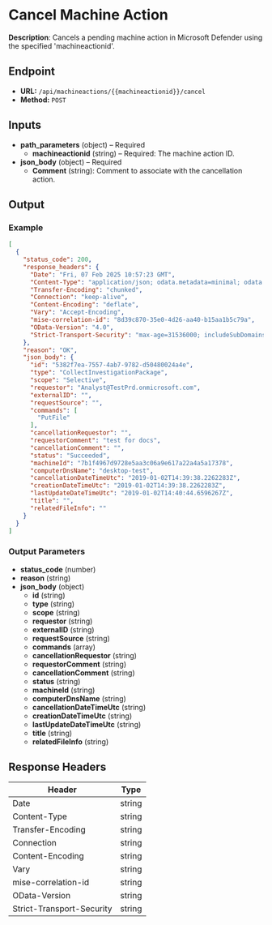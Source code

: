 # Cancel Machine Action

**Description**: Cancels a pending machine action in Microsoft Defender using the specified 'machineactionid'.

## Endpoint

- **URL:** `/api/machineactions/{{machineactionid}}/cancel`
- **Method:** `POST`
## Inputs

- **path_parameters** (object) – Required
  - **machineactionid** (string) – Required: The machine action ID.
- **json_body** (object) – Required
  - **Comment** (string): Comment to associate with the cancellation action.
## Output

### Example

```json
[
  {
    "status_code": 200,
    "response_headers": {
      "Date": "Fri, 07 Feb 2025 10:57:23 GMT",
      "Content-Type": "application/json; odata.metadata=minimal; odata.streaming=true; charset=utf-8",
      "Transfer-Encoding": "chunked",
      "Connection": "keep-alive",
      "Content-Encoding": "deflate",
      "Vary": "Accept-Encoding",
      "mise-correlation-id": "8d39c870-35e0-4d26-aa40-b15aa1b5c79a",
      "OData-Version": "4.0",
      "Strict-Transport-Security": "max-age=31536000; includeSubDomains"
    },
    "reason": "OK",
    "json_body": {
      "id": "5382f7ea-7557-4ab7-9782-d50480024a4e",
      "type": "CollectInvestigationPackage",
      "scope": "Selective",
      "requestor": "Analyst@TestPrd.onmicrosoft.com",
      "externalID": "",
      "requestSource": "",
      "commands": [
        "PutFile"
      ],
      "cancellationRequestor": "",
      "requestorComment": "test for docs",
      "cancellationComment": "",
      "status": "Succeeded",
      "machineId": "7b1f4967d9728e5aa3c06a9e617a22a4a5a17378",
      "computerDnsName": "desktop-test",
      "cancellationDateTimeUtc": "2019-01-02T14:39:38.2262283Z",
      "creationDateTimeUtc": "2019-01-02T14:39:38.2262283Z",
      "lastUpdateDateTimeUtc": "2019-01-02T14:40:44.6596267Z",
      "title": "",
      "relatedFileInfo": ""
    }
  }
]
```
### Output Parameters

- **status_code** (number)
- **reason** (string)
- **json_body** (object)
  - **id** (string)
  - **type** (string)
  - **scope** (string)
  - **requestor** (string)
  - **externalID** (string)
  - **requestSource** (string)
  - **commands** (array)
  - **cancellationRequestor** (string)
  - **requestorComment** (string)
  - **cancellationComment** (string)
  - **status** (string)
  - **machineId** (string)
  - **computerDnsName** (string)
  - **cancellationDateTimeUtc** (string)
  - **creationDateTimeUtc** (string)
  - **lastUpdateDateTimeUtc** (string)
  - **title** (string)
  - **relatedFileInfo** (string)
## Response Headers

| Header | Type |
|--------|------|
| Date | string |
| Content-Type | string |
| Transfer-Encoding | string |
| Connection | string |
| Content-Encoding | string |
| Vary | string |
| mise-correlation-id | string |
| OData-Version | string |
| Strict-Transport-Security | string |
